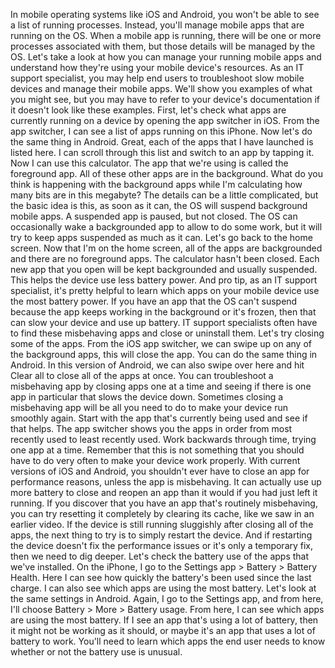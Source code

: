 In mobile operating systems like iOS and Android, you won't be able to see a
list of running processes. Instead, you'll manage mobile apps that are running
on the OS. When a mobile app is running, there will be one or more processes
associated with them, but those details will be managed by the OS. Let's take a
look at how you can manage your running mobile apps and understand how they're
using your mobile device's resources. As an IT support specialist, you may help
end users to troubleshoot slow mobile devices and manage their mobile apps.
We'll show you examples of what you might see, but you may have to refer to your
device's documentation if it doesn't look like these examples. First, let's
check what apps are currently running on a device by opening the app switcher in
iOS. From the app switcher, I can see a list of apps running on this iPhone. Now
let's do the same thing in Android. Great, each of the apps that I have launched
is listed here. I can scroll through this list and switch to an app by tapping
it. Now I can use this calculator. The app that we're using is called the
foreground app. All of these other apps are in the background. What do you think
is happening with the background apps while I'm calculating how many bits are in
this megabyte? The details can be a little complicated, but the basic idea is
this, as soon as it can, the OS will suspend background mobile apps. A suspended
app is paused, but not closed. The OS can occasionally wake a backgrounded app
to allow to do some work, but it will try to keep apps suspended as much as it
can. Let's go back to the home screen. Now that I'm on the home screen, all of
the apps are backgrounded and there are no foreground apps. The calculator
hasn't been closed. Each new app that you open will be kept backgrounded and
usually suspended. This helps the device use less battery power. And pro tip, as
an IT support specialist, it's pretty helpful to learn which apps on your mobile
device use the most battery power. If you have an app that the OS can't suspend
because the app keeps working in the background or it's frozen, then that can
slow your device and use up battery. IT support specialists often have to find
these misbehaving apps and close or uninstall them. Let's try closing some of
the apps. From the iOS app switcher, we can swipe up on any of the background
apps, this will close the app. You can do the same thing in Android. In this
version of Android, we can also swipe over here and hit Clear all to close all
of the apps at once. You can troubleshoot a misbehaving app by closing apps one
at a time and seeing if there is one app in particular that slows the device
down. Sometimes closing a misbehaving app will be all you need to do to make
your device run smoothly again. Start with the app that's currently being used
and see if that helps. The app switcher shows you the apps in order from most
recently used to least recently used. Work backwards through time, trying one
app at a time. Remember that this is not something that you should have to do
very often to make your device work properly. With current versions of iOS and
Android, you shouldn't ever have to close an app for performance reasons, unless
the app is misbehaving. It can actually use up more battery to close and reopen
an app than it would if you had just left it running. If you discover that you
have an app that's routinely misbehaving, you can try resetting it completely by
clearing its cache, like we saw in an earlier video. If the device is still
running sluggishly after closing all of the apps, the next thing to try is to
simply restart the device. And if restarting the device doesn't fix the
performance issues or it's only a temporary fix, then we need to dig deeper.
Let's check the battery use of the apps that we've installed. On the iPhone, I
go to the Settings app > Battery > Battery Health. Here I can see how quickly
the battery's been used since the last charge. I can also see which apps are
using the most battery. Let's look at the same settings in Android. Again, I go
to the Settings app, and from here, I'll choose Battery > More > Battery usage.
From here, I can see which apps are using the most battery. If I see an app
that's using a lot of battery, then it might not be working as it should, or
maybe it's an app that uses a lot of battery to work. You'll need to learn which
apps the end user needs to know whether or not the battery use is unusual.